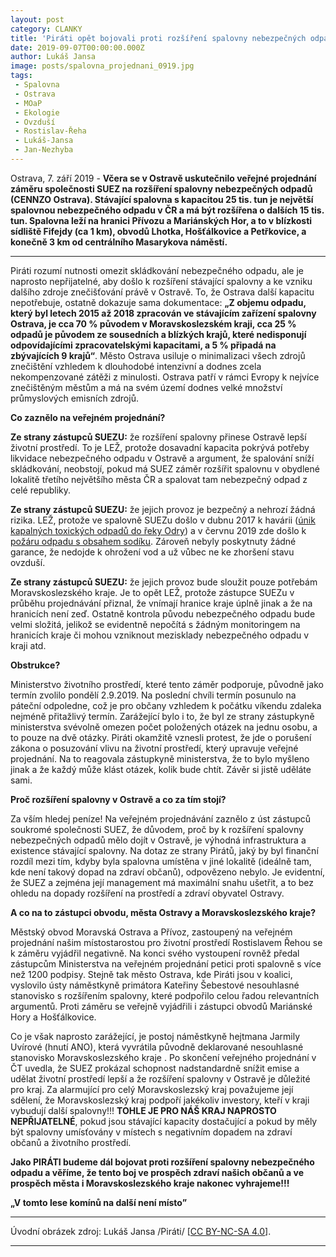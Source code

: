 ```yaml
---
layout: post
category: CLANKY
title: 'Piráti opět bojovali proti rozšíření spalovny nebezpečných odpadů v Ostravě'
date: 2019-09-07T00:00:00.000Z
author: Lukáš Jansa
image: posts/spalovna_projednani_0919.jpg
tags:
 - Spalovna
 - Ostrava
 - MOaP
 - Ekologie
 - Ovzduší
 - Rostislav-Řeha
 - Lukáš-Jansa
 - Jan-Nezhyba
---
```


Ostrava, 7. září 2019 - **Včera se v Ostravě uskutečnilo veřejné projednání záměru společnosti SUEZ na rozšíření spalovny nebezpečných odpadů (CENNZO Ostrava). Stávající spalovna s kapacitou 25 tis. tun je největší spalovnou nebezpečného odpadu v ČR a má být rozšířena o dalších 15 tis. tun. Spalovna leží na hranici Přívozu a Mariánských Hor, a to v blízkosti sídliště Fifejdy (ca 1 km), obvodů Lhotka, Hošťálkovice a Petřkovice, a konečně 3 km od centrálního Masarykova náměstí.**

<hr />

Piráti rozumí nutnosti omezit skládkování nebezpečného odpadu, ale je naprosto nepřijatelné, aby došlo k rozšíření stávající spalovny a ke vzniku dalšího zdroje znečišťování právě v Ostravě. To, že Ostrava další kapacitu nepotřebuje, ostatně dokazuje sama dokumentace: **„Z objemu odpadu, který byl letech 2015 až 2018 zpracován ve stávajícím zařízení spalovny Ostrava, je cca 70 % původem v Moravskoslezském kraji, cca 25 % odpadů je původem ze sousedních a blízkých krajů, které nedisponují odpovídajícími zpracovatelskými kapacitami, a 5 % připadá na zbývajících 9 krajů“**. Město Ostrava usiluje o minimalizaci všech zdrojů znečištění vzhledem k  dlouhodobé intenzivní a dodnes zcela nekompenzované zátěži z minulosti. Ostrava patří v rámci Evropy k nejvíce znečištěným městům a má na svém území dodnes velké množství průmyslových emisních zdrojů.

**Co zaznělo na veřejném projednání?**

**Ze strany zástupců SUEZU:** že rozšíření spalovny přinese Ostravě lepší životní prostředí. To je LEŽ, protože dosavadní kapacita pokrývá potřeby likvidace nebezpečného odpadu v Ostravě a argument, že spalování sníží skládkování, neobstojí, pokud má SUEZ záměr rozšířit spalovnu v obydlené lokalitě třetího největšího města ČR a spalovat tam nebezpečný odpad z celé republiky.

**Ze strany zástupců SUEZU:** že jejich provoz je bezpečný a nehrozí žádná rizika. LEŽ, protože ve spalovně SUEZu došlo v dubnu 2017 k havárii ([únik kapalných toxických odpadů do řeky Odry](http://www.cizp.cz/Pokutu-temer-milion-korun-ulozili-inspektori-CIZP-za-unik-zvlast-nebezpecnych-zavadnych-latek-do-reky-Odry.html?fbclid=IwAR1mRVORljivmuUNHUdQLEL3zvKgn5JWTqiKNuUOFW6r9Uo7s3aS57ECvnA)) a v červnu 2019 zde došlo k [požáru odpadu s obsahem sodíku](https://www.denik.cz/nehody/v-ostravske-spalovne-suez-dnes-rano-horelo-20190613.html). Zároveň nebyly poskytnuty žádné garance, že nedojde k ohrožení vod a už vůbec ne ke zhoršení stavu ovzduší.

**Ze strany zástupců SUEZU:** že jejich provoz bude sloužit pouze potřebám Moravskoslezského kraje. Je to opět LEŽ, protože zástupce SUEZu v průběhu projednávání přiznal, že vnímají hranice kraje úplně jinak a že na hranicích není zeď. Ostatně kontrola původu nebezpečného odpadu bude velmi složitá, jelikož se evidentně nepočítá s žádným monitoringem na hranicích kraje či mohou vzniknout mezisklady nebezpečného odpadu v kraji atd.

**Obstrukce?**

Ministerstvo životního prostředí, které tento záměr podporuje, původně jako termín zvolilo pondělí&nbsp;2.9.2019. Na poslední chvíli termín posunulo na páteční odpoledne, což je pro občany vzhledem k počátku víkendu zdaleka nejméně přitažlivý termín. Zarážející bylo i to, že byl ze strany zástupkyně ministerstva svévolně omezen počet položených otázek na jednu osobu, a to pouze na dvě otázky. Piráti okamžitě vznesli protest, že jde o porušení zákona o posuzování vlivu na životní prostředí, který upravuje veřejné projednání. Na to reagovala zástupkyně ministerstva, že to bylo myšleno jinak a že každý může klást otázek, kolik bude chtít. Závěr si jistě uděláte sami.

**Proč rozšíření spalovny v Ostravě a co za tím stojí?**

Za vším hledej peníze! Na veřejném projednávání zaznělo z úst zástupců soukromé společnosti SUEZ, že důvodem, proč by k rozšíření spalovny nebezpečných odpadů mělo dojít v Ostravě, je výhodná infrastruktura a existence stávající spalovny. Na dotaz ze strany Pirátů, jaký by byl finanční rozdíl mezi tím, kdyby byla spalovna umístěna v jiné lokalitě (ideálně tam, kde není takový dopad na zdraví občanů), odpovězeno nebylo. Je evidentní, že SUEZ a zejména její management má maximální snahu ušetřit, a to bez ohledu na dopady rozšíření na prostředí a zdraví obyvatel Ostravy.

**A co na to zástupci obvodu, města Ostravy a Moravskoslezského kraje?**

Městský obvod Moravská Ostrava a Přívoz, zastoupený na veřejném projednání našim místostarostou pro životní prostředí Rostislavem Řehou se k záměru vyjádřil negativně. Na konci svého vystoupení rovněž předal zástupcům Ministerstva na veřejném projednání petici proti spalovně s více než 1200 podpisy. Stejně tak město Ostrava, kde Piráti jsou v koalici, vyslovilo ústy náměstkyně primátora Kateřiny Šebestové nesouhlasné stanovisko s rozšířením spalovny, které podpořilo celou řadou relevantních argumentů. Proti záměru se veřejně vyjádřili i zástupci obvodů Mariánské Hory a Hošťálkovice.

Co je však naprosto zarážející, je postoj náměstkyně hejtmana Jarmily Uvírové (hnutí ANO), která vyvrátila původně deklarované nesouhlasné stanovisko Moravskoslezského kraje . Po skončení veřejného projednání v ČT uvedla, že SUEZ prokázal schopnost nadstandardně snížit emise a udělat životní prostředí lepší a že rozšíření spalovny v Ostravě je důležité pro kraj. Za alarmující pro celý Moravskoslezský kraj považujeme její sdělení, že Moravskoslezský kraj podpoří jakékoliv investory, kteří v kraji vybudují další spalovny!!! **TOHLE JE PRO NÁŠ KRAJ NAPROSTO NEPŘIJATELNÉ**, pokud jsou stávající kapacity dostačující a pokud by měly být spalovny umísťovány v místech s negativním dopadem na zdraví občanů a životního prostředí.

**Jako PIRÁTI budeme dál bojovat proti rozšíření spalovny nebezpečného odpadu a věříme, že tento boj ve prospěch zdraví našich občanů a ve prospěch města i Moravskoslezského kraje nakonec vyhrajeme!!!**

**„V tomto lese komínů na další není místo”**

---

Úvodní obrázek zdroj: Lukáš Jansa /Piráti/ \[[CC BY-NC-SA 4.0](https://creativecommons.org/licenses/by-nc-sa/4.0/deed.cs)\].

- - -
